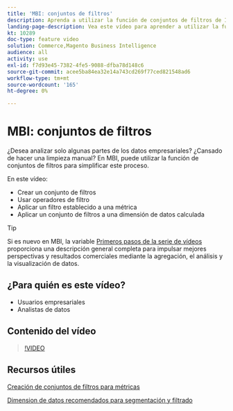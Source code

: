 ```yaml
---
title: 'MBI: conjuntos de filtros'
description: Aprenda a utilizar la función de conjuntos de filtros de IMM para simplificar los informes de datos empresariales para Adobe Commerce y Magento Open Source.
landing-page-description: Vea este vídeo para aprender a utilizar la función de conjuntos de filtros de MBI para simplificar los informes de datos empresariales.
kt: 10289
doc-type: feature video
solution: Commerce,Magento Business Intelligence
audience: all
activity: use
exl-id: f7d93e45-7382-4fe5-9088-dfba78d148c6
source-git-commit: acee5ba84ea32e14a743cd269f77ced821548ad6
workflow-type: tm+mt
source-wordcount: '165'
ht-degree: 0%

---
```


# MBI: conjuntos de filtros

¿Desea analizar solo algunas partes de los datos empresariales? ¿Cansado de hacer una limpieza manual? En MBI, puede utilizar la función de conjuntos de filtros para simplificar este proceso.

En este vídeo:

- Crear un conjunto de filtros
- Usar operadores de filtro
- Aplicar un filtro establecido a una métrica
- Aplicar un conjunto de filtros a una dimensión de datos calculada

>[!TIP]
>
>Si es nuevo en MBI, la variable [Primeros pasos de la serie de vídeos](1-overview.md) proporciona una descripción general completa para impulsar mejores perspectivas y resultados comerciales mediante la agregación, el análisis y la visualización de datos.

## ¿Para quién es este vídeo?

- Usuarios empresariales
- Analistas de datos

## Contenido del vídeo

>[!VIDEO](https://video.tv.adobe.com/v/342408?quality=12&learn=on)

## Recursos útiles

[Creación de conjuntos de filtros para métricas](https://docs.magento.com/mbi/data-user/reports/ess-manage-data-filters.html)

[Dimension de datos recomendados para segmentación y filtrado](https://docs.magento.com/mbi/best-practices/segment-filter.html)

